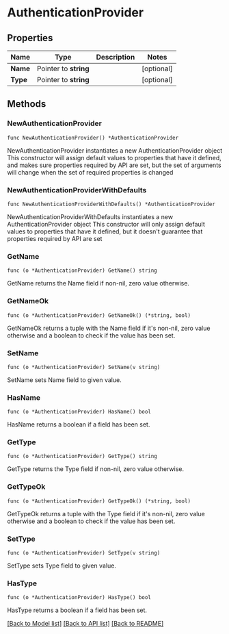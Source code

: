 # AuthenticationProvider

## Properties

Name | Type | Description | Notes
------------ | ------------- | ------------- | -------------
**Name** | Pointer to **string** |  | [optional] 
**Type** | Pointer to **string** |  | [optional] 

## Methods

### NewAuthenticationProvider

`func NewAuthenticationProvider() *AuthenticationProvider`

NewAuthenticationProvider instantiates a new AuthenticationProvider object
This constructor will assign default values to properties that have it defined,
and makes sure properties required by API are set, but the set of arguments
will change when the set of required properties is changed

### NewAuthenticationProviderWithDefaults

`func NewAuthenticationProviderWithDefaults() *AuthenticationProvider`

NewAuthenticationProviderWithDefaults instantiates a new AuthenticationProvider object
This constructor will only assign default values to properties that have it defined,
but it doesn't guarantee that properties required by API are set

### GetName

`func (o *AuthenticationProvider) GetName() string`

GetName returns the Name field if non-nil, zero value otherwise.

### GetNameOk

`func (o *AuthenticationProvider) GetNameOk() (*string, bool)`

GetNameOk returns a tuple with the Name field if it's non-nil, zero value otherwise
and a boolean to check if the value has been set.

### SetName

`func (o *AuthenticationProvider) SetName(v string)`

SetName sets Name field to given value.

### HasName

`func (o *AuthenticationProvider) HasName() bool`

HasName returns a boolean if a field has been set.

### GetType

`func (o *AuthenticationProvider) GetType() string`

GetType returns the Type field if non-nil, zero value otherwise.

### GetTypeOk

`func (o *AuthenticationProvider) GetTypeOk() (*string, bool)`

GetTypeOk returns a tuple with the Type field if it's non-nil, zero value otherwise
and a boolean to check if the value has been set.

### SetType

`func (o *AuthenticationProvider) SetType(v string)`

SetType sets Type field to given value.

### HasType

`func (o *AuthenticationProvider) HasType() bool`

HasType returns a boolean if a field has been set.


[[Back to Model list]](../README.md#documentation-for-models) [[Back to API list]](../README.md#documentation-for-api-endpoints) [[Back to README]](../README.md)


